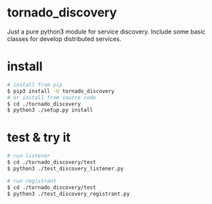 # tornado_discovery

Just a pure python3 module for service discovery.
Include some basic classes for develop distributed services.

# install
```bash
# install from pip
$ pip3 install -U tornado_discovery
# or install from source code
$ cd ./tornado_discovery
$ python3 ./setup.py install
```

# test & try it
```bash
# run listener
$ cd ./tornado_discovery/test
$ python3 ./test_discovery_listener.py

# run registrant
$ cd ./tornado_discovery/test
$ python3 ./test_discovery_registrant.py
```

